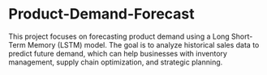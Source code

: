 # Product-Demand-Forecast
This project focuses on forecasting product demand using a Long Short-Term Memory (LSTM) model. The goal is to analyze historical sales data to predict future demand, which can help businesses with inventory management, supply chain optimization, and strategic planning.
